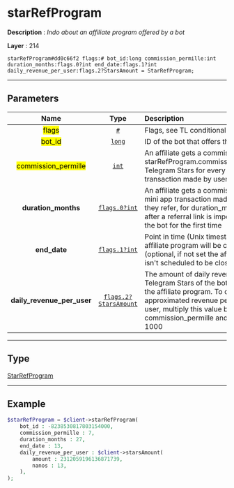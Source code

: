 # starRefProgram

**Description** : *Indo about an affiliate program offered by a bot*

**Layer** : 214

```tl
starRefProgram#dd0c66f2 flags:# bot_id:long commission_permille:int duration_months:flags.0?int end_date:flags.1?int daily_revenue_per_user:flags.2?StarsAmount = StarRefProgram;
```

---

## Parameters

| Name | Type | Description |
| :---: | :---: | :--- |
| <mark>flags</mark> | [`#`](type/#) | Flags, see TL conditional fields |
| <mark>bot_id</mark> | [`long`](type/long) | ID of the bot that offers the program |
| <mark>commission_permille</mark> | [`int`](type/int) | An affiliate gets a commission of starRefProgram.commission_permille‰ Telegram Stars for every mini app transaction made by users they refer |
| **duration_months** | [`flags.0?int`](type/int) | An affiliate gets a commission for every mini app transaction made by users they refer, for duration_months months after a referral link is imported, starting the bot for the first time |
| **end_date** | [`flags.1?int`](type/int) | Point in time (Unix timestamp) when the affiliate program will be closed (optional, if not set the affiliate program isn't scheduled to be closed) |
| **daily_revenue_per_user** | [`flags.2?StarsAmount`](type/StarsAmount) | The amount of daily revenue per user in Telegram Stars of the bot that created the affiliate program. To obtain the approximated revenue per referred user, multiply this value by commission_permille and divide by 1000 |

---

## Type

[StarRefProgram](type/StarRefProgram)

---

## Example

```php
$starRefProgram = $client->starRefProgram(
	bot_id : -8238530817803154000,
	commission_permille : 7,
	duration_months : 27,
	end_date : 13,
	daily_revenue_per_user : $client->starsAmount(
		amount : 2312059196136871739,
		nanos : 13,
	),
);
```